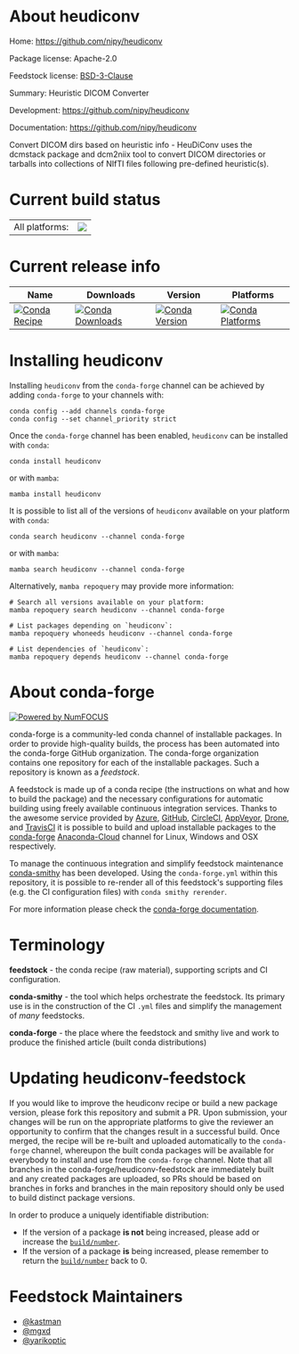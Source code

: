 About heudiconv
===============

Home: https://github.com/nipy/heudiconv

Package license: Apache-2.0

Feedstock license: [BSD-3-Clause](https://github.com/conda-forge/heudiconv-feedstock/blob/main/LICENSE.txt)

Summary: Heuristic DICOM Converter

Development: https://github.com/nipy/heudiconv

Documentation: https://github.com/nipy/heudiconv

Convert DICOM dirs based on heuristic info - HeuDiConv uses the dcmstack package and dcm2niix tool to convert DICOM directories or tarballs into collections of NIfTI files following pre-defined heuristic(s). 

Current build status
====================


<table><tr><td>All platforms:</td>
    <td>
      <a href="https://dev.azure.com/conda-forge/feedstock-builds/_build/latest?definitionId=3012&branchName=main">
        <img src="https://dev.azure.com/conda-forge/feedstock-builds/_apis/build/status/heudiconv-feedstock?branchName=main">
      </a>
    </td>
  </tr>
</table>

Current release info
====================

| Name | Downloads | Version | Platforms |
| --- | --- | --- | --- |
| [![Conda Recipe](https://img.shields.io/badge/recipe-heudiconv-green.svg)](https://anaconda.org/conda-forge/heudiconv) | [![Conda Downloads](https://img.shields.io/conda/dn/conda-forge/heudiconv.svg)](https://anaconda.org/conda-forge/heudiconv) | [![Conda Version](https://img.shields.io/conda/vn/conda-forge/heudiconv.svg)](https://anaconda.org/conda-forge/heudiconv) | [![Conda Platforms](https://img.shields.io/conda/pn/conda-forge/heudiconv.svg)](https://anaconda.org/conda-forge/heudiconv) |

Installing heudiconv
====================

Installing `heudiconv` from the `conda-forge` channel can be achieved by adding `conda-forge` to your channels with:

```
conda config --add channels conda-forge
conda config --set channel_priority strict
```

Once the `conda-forge` channel has been enabled, `heudiconv` can be installed with `conda`:

```
conda install heudiconv
```

or with `mamba`:

```
mamba install heudiconv
```

It is possible to list all of the versions of `heudiconv` available on your platform with `conda`:

```
conda search heudiconv --channel conda-forge
```

or with `mamba`:

```
mamba search heudiconv --channel conda-forge
```

Alternatively, `mamba repoquery` may provide more information:

```
# Search all versions available on your platform:
mamba repoquery search heudiconv --channel conda-forge

# List packages depending on `heudiconv`:
mamba repoquery whoneeds heudiconv --channel conda-forge

# List dependencies of `heudiconv`:
mamba repoquery depends heudiconv --channel conda-forge
```


About conda-forge
=================

[![Powered by
NumFOCUS](https://img.shields.io/badge/powered%20by-NumFOCUS-orange.svg?style=flat&colorA=E1523D&colorB=007D8A)](https://numfocus.org)

conda-forge is a community-led conda channel of installable packages.
In order to provide high-quality builds, the process has been automated into the
conda-forge GitHub organization. The conda-forge organization contains one repository
for each of the installable packages. Such a repository is known as a *feedstock*.

A feedstock is made up of a conda recipe (the instructions on what and how to build
the package) and the necessary configurations for automatic building using freely
available continuous integration services. Thanks to the awesome service provided by
[Azure](https://azure.microsoft.com/en-us/services/devops/), [GitHub](https://github.com/),
[CircleCI](https://circleci.com/), [AppVeyor](https://www.appveyor.com/),
[Drone](https://cloud.drone.io/welcome), and [TravisCI](https://travis-ci.com/)
it is possible to build and upload installable packages to the
[conda-forge](https://anaconda.org/conda-forge) [Anaconda-Cloud](https://anaconda.org/)
channel for Linux, Windows and OSX respectively.

To manage the continuous integration and simplify feedstock maintenance
[conda-smithy](https://github.com/conda-forge/conda-smithy) has been developed.
Using the ``conda-forge.yml`` within this repository, it is possible to re-render all of
this feedstock's supporting files (e.g. the CI configuration files) with ``conda smithy rerender``.

For more information please check the [conda-forge documentation](https://conda-forge.org/docs/).

Terminology
===========

**feedstock** - the conda recipe (raw material), supporting scripts and CI configuration.

**conda-smithy** - the tool which helps orchestrate the feedstock.
                   Its primary use is in the construction of the CI ``.yml`` files
                   and simplify the management of *many* feedstocks.

**conda-forge** - the place where the feedstock and smithy live and work to
                  produce the finished article (built conda distributions)


Updating heudiconv-feedstock
============================

If you would like to improve the heudiconv recipe or build a new
package version, please fork this repository and submit a PR. Upon submission,
your changes will be run on the appropriate platforms to give the reviewer an
opportunity to confirm that the changes result in a successful build. Once
merged, the recipe will be re-built and uploaded automatically to the
`conda-forge` channel, whereupon the built conda packages will be available for
everybody to install and use from the `conda-forge` channel.
Note that all branches in the conda-forge/heudiconv-feedstock are
immediately built and any created packages are uploaded, so PRs should be based
on branches in forks and branches in the main repository should only be used to
build distinct package versions.

In order to produce a uniquely identifiable distribution:
 * If the version of a package **is not** being increased, please add or increase
   the [``build/number``](https://docs.conda.io/projects/conda-build/en/latest/resources/define-metadata.html#build-number-and-string).
 * If the version of a package **is** being increased, please remember to return
   the [``build/number``](https://docs.conda.io/projects/conda-build/en/latest/resources/define-metadata.html#build-number-and-string)
   back to 0.

Feedstock Maintainers
=====================

* [@kastman](https://github.com/kastman/)
* [@mgxd](https://github.com/mgxd/)
* [@yarikoptic](https://github.com/yarikoptic/)

